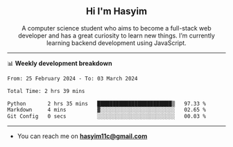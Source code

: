 <h2 align="center">Hi I'm Hasyim</h2>

<p align="center">A computer science student who aims to become a full-stack web developer and has a great curiosity to learn new things. I’m currently learning backend development using JavaScript.</p>

---

📊 **Weekly development breakdown**

<!--START_SECTION:waka-->

```txt
From: 25 February 2024 - To: 03 March 2024

Total Time: 2 hrs 39 mins

Python       2 hrs 35 mins   ████████████████████████▒   97.33 %
Markdown     4 mins          ▓░░░░░░░░░░░░░░░░░░░░░░░░   02.65 %
Git Config   0 secs          ░░░░░░░░░░░░░░░░░░░░░░░░░   00.03 %
```

<!--END_SECTION:waka-->

---

- You can reach me on **hasyim11c@gmail.com**
